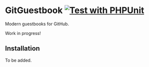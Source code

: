 # GitGuestbook [![Test with PHPUnit](https://github.com/karmek-k/git-guestbook/actions/workflows/test.yml/badge.svg?branch=master)](https://github.com/karmek-k/git-guestbook/actions/workflows/test.yml)

Modern guestbooks for GitHub.

Work in progress!

## Installation

To be added.
